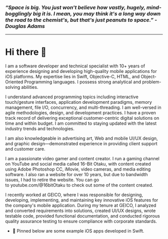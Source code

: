 ### *“Space is big. You just won't believe how vastly, hugely, mind-bogglingly big it is. I mean, you may think it's a long way down the road to the chemist's, but that's just peanuts to space.” - Douglas Adams*
<hr />
<!--
**Zanther/zanther** is a ✨ _special_ ✨ repository because its `README.md` (this file) appears on your GitHub profile.
-->

# Hi there 👋

I am a software developer and technical specialist with 10+ years of experience designing and developing high-quality mobile applications for iOS platforms. My expertise lies in Swift, Objective-C, HTML, and Object-Oriented Programming languages. I possess strong analytical and problem-solving abilities.

I understand advanced programming topics including interactive touch/gesture interfaces, application development paradigms, memory management, file I/O, concurrency, and multi-threading. I am well-versed in agile methodologies, design, and development practices. I have a proven track record of delivering exceptional customer-centric digital solutions on time and within budget. I am committed to staying updated with the latest industry trends and technologies.

I am also knowledgeable in advertising art, Web and mobile UI/UX design, and graphic design—demonstrated experience in providing client support and customer care.

I am a passionate video gamer and content creator. I run a gaming channel on YouTube and social media called 16-Bit Otaku, with content created using Adobe Photoshop CC, iMovie, video cameras, and media editing software. I also ran a website for over 10 years, but due to bandwidth issues, I had to retire the website. You can go to youtube.com/@16bitOtaku to check out some of the content created.

I recently worked at GEICO, where I was responsible for designing, developing, implementing, and maintaining key innovative iOS features for the company's mobile application. During my tenure at GEICO, I analyzed and converted requirements into solutions, created UI/UX designs, wrote testable code, provided functional documentation, and conducted rigorous quality assurance testing to ensure compliance with corporate standards.

- 🔭 Pinned below are some example iOS apps developed in Swift.

